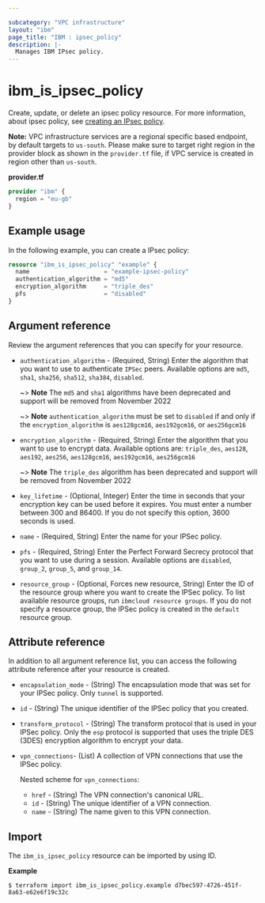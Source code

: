 ```yaml
---

subcategory: "VPC infrastructure"
layout: "ibm"
page_title: "IBM : ipsec_policy"
description: |-
  Manages IBM IPsec policy.
---
```


# ibm_is_ipsec_policy
Create, update, or delete an ipsec policy resource. For more information, about ipsec policy, see [creating an IPsec policy](https://cloud.ibm.com/docs/vpc?topic=vpc-creating-ipsec-policy).

**Note:** 
VPC infrastructure services are a regional specific based endpoint, by default targets to `us-south`. Please make sure to target right region in the provider block as shown in the `provider.tf` file, if VPC service is created in region other than `us-south`.

**provider.tf**

```terraform
provider "ibm" {
  region = "eu-gb"
}
```

## Example usage
In the following example, you can create a IPsec policy:

```terraform
resource "ibm_is_ipsec_policy" "example" {
  name                     = "example-ipsec-policy"
  authentication_algorithm = "md5"
  encryption_algorithm     = "triple_des"
  pfs                      = "disabled"
}

```

## Argument reference
Review the argument references that you can specify for your resource. 

- `authentication_algorithm` - (Required, String) Enter the algorithm that you want to use to authenticate `IPSec` peers. Available options are `md5`, `sha1`,  `sha256`, `sha512`, `sha384`, `disabled`.

  ~> **Note**
  The `md5` and `sha1` algorithms have been deprecated and support will be removed from November 2022

  ~> **Note**
  `authentication_algorithm` must be set to `disabled` if and only if the `encryption_algorithm` is `aes128gcm16`, `aes192gcm16`, or `aes256gcm16`

- `encryption_algorithm` - (Required, String) Enter the algorithm that you want to use to encrypt data. Available options are: `triple_des`, `aes128`, `aes192`, `aes256`, `aes128gcm16`, `aes192gcm16`, `aes256gcm16`

  ~> **Note**
  The `triple_des` algorithm has been deprecated and support will be removed from November 2022

- `key_lifetime`  - (Optional, Integer) Enter the time in seconds that your encryption key can be used before it expires. You must enter a number between 300 and 86400. If you do not specify this option, 3600 seconds is used.
- `name` - (Required, String) Enter the name for your IPSec policy.
- `pfs` - (Required, String) Enter the Perfect Forward Secrecy protocol that you want to use during a session. Available options are `disabled`, `group_2`, `group_5`, and `group_14`.
- `resource_group` - (Optional, Forces new resource, String) Enter the ID of the resource group where you want to create the IPSec policy. To list available resource groups, run `ibmcloud resource groups`. If you do not specify a resource group, the IPSec policy is created in the `default` resource group. 

## Attribute reference
In addition to all argument reference list, you can access the following attribute reference after your resource is created.

- `encapsulation_mode` - (String) The encapsulation mode that was set for your IPSec policy. Only `tunnel` is supported.
- `id` - (String) The unique identifier of the IPSec policy that you created.
- `transform_protocol` - (String) The transform protocol that is used in your IPSec policy. Only the `esp` protocol is supported that uses the triple DES (3DES) encryption algorithm to encrypt your data.
- `vpn_connections`- (List) A collection of VPN connections that use the IPSec policy. 

  Nested scheme for `vpn_connections`:
  - `href` - (String) The VPN connection's canonical URL.
  - `id` -  (String) The unique identifier of a VPN connection.
  - `name` - (String) The name given to this VPN connection.

## Import

The `ibm_is_ipsec_policy` resource can be imported by using ID.

**Example**

```
$ terraform import ibm_is_ipsec_policy.example d7bec597-4726-451f-8a63-e62e6f19c32c
```
